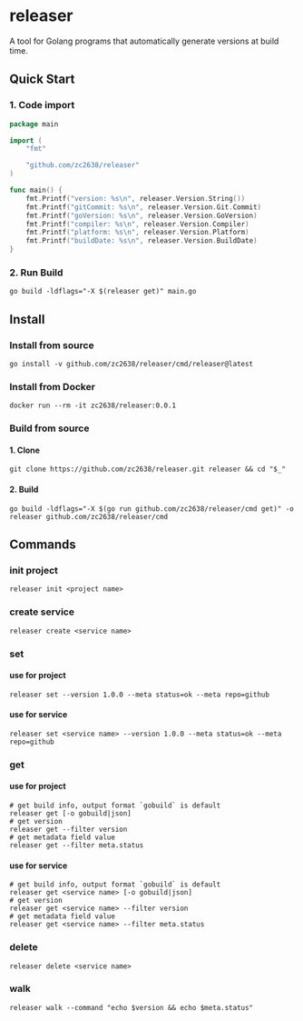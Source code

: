 # releaser

A tool for Golang programs that automatically generate versions at build time.

## Quick Start

### 1. Code import

```go
package main

import (
	"fmt"

	"github.com/zc2638/releaser"
)

func main() {
	fmt.Printf("version: %s\n", releaser.Version.String())
	fmt.Printf("gitCommit: %s\n", releaser.Version.Git.Commit)
	fmt.Printf("goVersion: %s\n", releaser.Version.GoVersion)
	fmt.Printf("compiler: %s\n", releaser.Version.Compiler)
	fmt.Printf("platform: %s\n", releaser.Version.Platform)
	fmt.Printf("buildDate: %s\n", releaser.Version.BuildDate)
}
```

### 2. Run Build

```shell
go build -ldflags="-X $(releaser get)" main.go
```

## Install

### Install from source

```shell
go install -v github.com/zc2638/releaser/cmd/releaser@latest
```

### Install from Docker

```shell
docker run --rm -it zc2638/releaser:0.0.1 
```

### Build from source

#### 1. Clone

```shell
git clone https://github.com/zc2638/releaser.git releaser && cd "$_"
```

#### 2. Build

```shell
go build -ldflags="-X $(go run github.com/zc2638/releaser/cmd get)" -o releaser github.com/zc2638/releaser/cmd
```

## Commands

### init project

```shell
releaser init <project name>
```

### create service

```shell
releaser create <service name>
```

### set

#### use for project

```shell
releaser set --version 1.0.0 --meta status=ok --meta repo=github
```

#### use for service

```shell
releaser set <service name> --version 1.0.0 --meta status=ok --meta repo=github
```

### get

#### use for project

```shell
# get build info, output format `gobuild` is default
releaser get [-o gobuild|json]
# get version
releaser get --filter version
# get metadata field value
releaser get --filter meta.status
```

#### use for service

```shell
# get build info, output format `gobuild` is default
releaser get <service name> [-o gobuild|json]
# get version
releaser get <service name> --filter version
# get metadata field value
releaser get <service name> --filter meta.status
```

### delete

```shell
releaser delete <service name>
```

### walk

```shell
releaser walk --command "echo $version && echo $meta.status"
```
